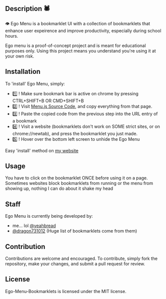 ## Description 🕷
👁 Ego Menu is a bookmarklet UI with a collection of bookmarklets that enhance user expeirence and improve productivity, especially during school hours.

Ego menu is a proof-of-concept project and is meant for educational purposes only. Using this project means you understand you're using it at your own risk.



## Installation
To 'install' Ego Menu, simply:
- 1️⃣ ! Make sure bookmark bar is active on chrome by pressing CTRL+SHIFT+B OR CMD+SHIFT+B
- 2️⃣ ! Visit [Menu.js Source Code](https://raw.githubusercontent.com/yeahbread/Ego-Menu-Bookmarklets/main/bookmarklet.js), and copy everything from that page.
- 3️⃣ ! Paste the copied code from the previous step into the URL entry of a bookmark
- 4️⃣ ! Visit a website (bookmarklets don't work on SOME strict sites, or on chrome://newtab), and press the bookmarklet you just made.
- 5️⃣ ! Hover over the bottom left screen to unhide the Ego Menu


Easy 'install' method on [my website](https://yeahbread.github.io/#ego-menu)
## Usage
 You have to click on the bookmarklet ONCE before using it on a page. Sometimes websites block bookmarklets from running or the menu from showing up, nothing I can do about it shake my head

## Staff
Ego Menu is currently being developed by:
- me... lol [@yeahbread](https://github.com/yeahbread)
- [@dragon731012](https://github.com/dragon731012) (Huge list of bookmarklets come from them)

## Contribution
Contributions are welcome and encouraged. To contribute, simply fork the repository, make your changes, and submit a pull request for review.

## License 
Ego-Menu-Bookmarklets is licensed under the MIT license.
